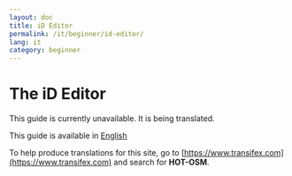 ```yaml
---
layout: doc
title: iD Editor
permalink: /it/beginner/id-editor/
lang: it
category: beginner
---
```


The iD Editor
=============
This guide is currently unavailable. 
It is being translated.

This guide is available in [English](http://learnosm.org/en/beginner/id-editor/)


To help produce translations for this site, go to [https://www.transifex.com](https://www.transifex.com) and search for **HOT-OSM**.
